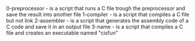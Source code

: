 0-preprocessor - is a script that runs a C file trough the preprocessor and save the result into another file
1-compiler - is a script that compiles a C file but not link
2-assembler - is a script that generates the assembly code of a C code and save it in an output file
3-name - is a script that compiles a C file and creates an executable named "cisfun"
